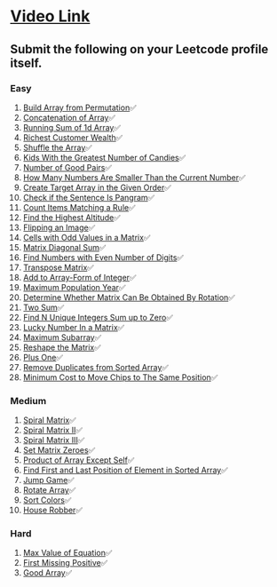# [Video Link](https://youtu.be/n60Dn0UsbEk)

## Submit the following on your Leetcode profile itself.

### Easy
1. [Build Array from Permutation](https://leetcode.com/problems/build-array-from-permutation/):white_check_mark:
2. [Concatenation of Array](https://leetcode.com/problems/concatenation-of-array/):white_check_mark:
3. [Running Sum of 1d Array](https://leetcode.com/problems/running-sum-of-1d-array/):white_check_mark:
4. [Richest Customer Wealth](https://leetcode.com/problems/richest-customer-wealth/):white_check_mark:
5. [Shuffle the Array](https://leetcode.com/problems/shuffle-the-array/):white_check_mark:
6. [Kids With the Greatest Number of Candies](https://leetcode.com/problems/kids-with-the-greatest-number-of-candies/):white_check_mark:
7. [Number of Good Pairs](https://leetcode.com/problems/number-of-good-pairs/):white_check_mark:
8. [How Many Numbers Are Smaller Than the Current Number](https://leetcode.com/problems/how-many-numbers-are-smaller-than-the-current-number/):white_check_mark:
9. [Create Target Array in the Given Order](https://leetcode.com/problems/create-target-array-in-the-given-order/):white_check_mark:
10. [Check if the Sentence Is Pangram](https://leetcode.com/problems/check-if-the-sentence-is-pangram/):white_check_mark:
11. [Count Items Matching a Rule](https://leetcode.com/problems/count-items-matching-a-rule/):white_check_mark:
12. [Find the Highest Altitude](https://leetcode.com/problems/find-the-highest-altitude/):white_check_mark:
13. [Flipping an Image](https://leetcode.com/problems/flipping-an-image/):white_check_mark:
14. [Cells with Odd Values in a Matrix](https://leetcode.com/problems/cells-with-odd-values-in-a-matrix/):white_check_mark:
15. [Matrix Diagonal Sum](https://leetcode.com/problems/matrix-diagonal-sum/):white_check_mark:
16. [Find Numbers with Even Number of Digits](https://leetcode.com/problems/find-numbers-with-even-number-of-digits/):white_check_mark:
17. [Transpose Matrix](https://leetcode.com/problems/transpose-matrix/):white_check_mark:
18. [Add to Array-Form of Integer](https://leetcode.com/problems/add-to-array-form-of-integer/):white_check_mark:
19. [Maximum Population Year](https://leetcode.com/problems/maximum-population-year/):white_check_mark:
20. [Determine Whether Matrix Can Be Obtained By Rotation](https://leetcode.com/problems/determine-whether-matrix-can-be-obtained-by-rotation/):white_check_mark:
21. [Two Sum](https://leetcode.com/problems/two-sum/):white_check_mark:
22. [Find N Unique Integers Sum up to Zero](https://leetcode.com/problems/find-n-unique-integers-sum-up-to-zero/):white_check_mark:
23. [Lucky Number In a Matrix](https://leetcode.com/problems/lucky-numbers-in-a-matrix/):white_check_mark:
24. [Maximum Subarray](https://leetcode.com/problems/maximum-subarray/):white_check_mark:
25. [Reshape the Matrix](https://leetcode.com/problems/reshape-the-matrix/):white_check_mark:
26. [Plus One](https://leetcode.com/problems/plus-one/):white_check_mark:
27. [Remove Duplicates from Sorted Array](https://leetcode.com/problems/remove-duplicates-from-sorted-array/):white_check_mark:
28. [Minimum Cost to Move Chips to The Same Position](https://leetcode.com/problems/minimum-cost-to-move-chips-to-the-same-position/):white_check_mark:

### Medium
1. [Spiral Matrix](https://leetcode.com/problems/spiral-matrix/):white_check_mark:
2. [Spiral Matrix II](https://leetcode.com/problems/spiral-matrix-ii/):white_check_mark:
3. [Spiral Matrix III](https://leetcode.com/problems/spiral-matrix-iii/):white_check_mark:
4. [Set Matrix Zeroes](https://leetcode.com/problems/set-matrix-zeroes/):white_check_mark:
5. [Product of Array Except Self](https://leetcode.com/problems/product-of-array-except-self/):white_check_mark:
6. [Find First and Last Position of Element in Sorted Array](https://leetcode.com/problems/find-first-and-last-position-of-element-in-sorted-array/):white_check_mark:
7. [Jump Game](https://leetcode.com/problems/jump-game/):white_check_mark:
8. [Rotate Array](https://leetcode.com/problems/rotate-array/):white_check_mark:
9. [Sort Colors](https://leetcode.com/problems/sort-colors/):white_check_mark:
10. [House Robber](https://leetcode.com/problems/house-robber/):white_check_mark:

### Hard
1. [Max Value of Equation](https://leetcode.com/problems/max-value-of-equation/):white_check_mark:
2. [First Missing Positive](https://leetcode.com/problems/first-missing-positive/):white_check_mark:
3. [Good Array](https://leetcode.com/problems/check-if-it-is-a-good-array/):white_check_mark:
